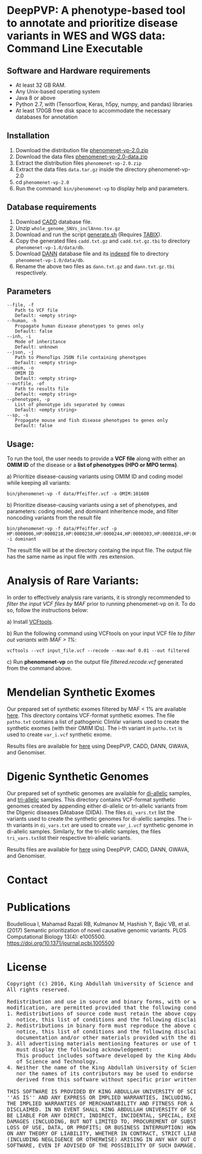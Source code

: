 # DeepPVP: A phenotype-based tool to annotate and prioritize disease variants in WES and WGS data: Command Line Executable

## Software and Hardware requirements
 - At least 32 GB RAM.
 - Any Unix-based operating system
 - Java 8 or above
 - Python 2.7, with (Tensorflow, Keras, h5py, numpy, and pandas) libraries
 - At least 170GB free disk space to accommodate the necessary databases for annotation

 
## Installation 
    
 1. Download the distribution file [phenomenet-vp-2.0.zip](https://github.com/bio-ontology-research-group/phenomenet-vp/releases/download/v2.0/phenomenet-vp-2.0.zip)
 2. Download the data files [phenomenet-vp-2.0-data.zip](http://bio2vec.net/pvp/data-v2.0.tar.gz)
 3. Extract the distribution files `phenomenet-vp-2.0.zip `
 4. Extract the data files `data.tar.gz` inside the directory phenomenet-vp-2.0
 5. cd `phenomenet-vp-2.0 `
 6. Run the command: `bin/phenomenet-vp` to display help and parameters.

## Database requirements 
  1. Download [CADD](http://krishna.gs.washington.edu/download/CADD/v1.3/whole_genome_SNVs_inclAnno.tsv.gz) database file.
  2. Unzip `whole_genome_SNVs_inclAnno.tsv.gz`
  3. Download and run the script [generate.sh](http://www.bio2vec.net/pvp/generate.sh) (Requires [TABIX](http://www.htslib.org/doc/tabix.html)).
  4. Copy the generated files `cadd.txt.gz` and `cadd.txt.gz.tbi` to directory `phenomenet-vp-1.0/data/db`.
  5. Download [DANN](https://cbcl.ics.uci.edu/public_data/DANN/data/DANN_whole_genome_SNVs.tsv.bgz) database file and its [indexed](https://cbcl.ics.uci.edu/public_data/DANN/data/DANN_whole_genome_SNVs.tsv.bgz.tbi) file to directory `phenomenet-vp-1.0/data/db`.
  6. Rename the above two files as `dann.txt.gz` and `dann.txt.gz.tbi` respectively. 
  

## Parameters
    --file, -f
       Path to VCF file
       Default: <empty string>
    --human, -h
       Propagate human disease phenotypes to genes only
       Default: false
    --inh, -i
       Mode of inheritance
       Default: unknown
    --json, -j
       Path to PhenoTips JSON file containing phenotypes
       Default: <empty string>
    --omim, -o
       OMIM ID
       Default: <empty string>
    --outfile, -of
       Path to results file
       Default: <empty string>
    --phenotypes, -p
       List of phenotype ids separated by commas
       Default: <empty string>
    --sp, -s
       Propagate mouse and fish disease phenotypes to genes only
       Default: false	


## Usage:

To run the tool, the user needs to provide a **VCF file** along with either an **OMIM ID** of the disease or a **list of phenotypes (HPO or MPO terms)**.

a) Prioritize disease-causing variants using OMIM ID and coding model while keeping all variants:

	bin/phenomenet-vp -f data/Pfeiffer.vcf -o OMIM:101600
	
b) Prioritize disease-causing variants using a set of phenotypes, and parameters: coding model, and dominant inheritence mode, and filter noncoding variants from the result file

	bin/phenomenet-vp -f data/Pfeiffer.vcf -p HP:0000006,HP:0000218,HP:0000238,HP:0000244,HP:0000303,HP:0000316,HP:0000327,HP:0000452,HP:0000453,HP:0000486,HP:0000494,HP:0000586,HP:0000678,HP:0001159,HP:0001249,HP:0002308,HP:0002676,HP:0002780,HP:0003041,HP:0003070,HP:0003196,HP:0003795,HP:0004440,HP:0005280,HP:0005347,HP:0006101,HP:0006110,HP:0010055,HP:0011304 -i dominant 
   
   The result file will be at the directory containg the input file. The output file has the same name as input file with .res extension.
   
# Analysis of Rare Variants:

In order to effectively analysis rare variants, it is strongly recommended to *filter the input VCF files by MAF* prior to running phenomenet-vp on it. To do so, follow the instructions below:

a) Install [VCFtools](https://vcftools.github.io/index.html).

b) Run the following command using VCFtools on your input VCF file *to filter out variants with MAF > 1%*:

	vcftools --vcf input_file.vcf --recode --max-maf 0.01 --out filtered
	
c) Run **phenomenet-vp** on the output file *filtered.recode.vcf* generated from the command above.
 
# Mendelian Synthetic Exomes

Our prepared set of synthetic exomes filtered by MAF < 1% are available [here](http://www.bio2vec.net/pvp/deepPVP/clinvar/raw_exomes/). This directory contains VCF-format synthetic exomes. The file `patho.txt` contains a list of pathogenic ClinVar variants used to create the synthetic exomes (with their OMIM IDs). The i-th variant in `patho.txt` is used to create `var_i.vcf` synthetic exome. 

Results files are available for [here](http://www.bio2vec.net/pvp/deepPVP/clinvar/) using DeepPVP, CADD, DANN, GWAVA, and Genomiser.

# Digenic Synthetic Genomes

Our prepared set of synthetic genomes are available for [di-allelic](http://www.bio2vec.net/pvp/deepPVP/dida/raw_genomes/di) samples, and [tri-allelic](http://www.bio2vec.net/pvp/deepPVP/dida/raw_genomes/tri) samples. This directory contains VCF-format synthetic genomes created by appending either di-allelic or tri-allelic variants from the DIgenic diseases DAtabase (DIDA). The files `di_vars.txt` list the variants used to create the synthetic genomes for di-alellic samples. The i-th variants in `di_vars.txt` are used to create `var_i.vcf` synthetic genome in di-allelic samples. Similarly, for the tri-allelic samples,  the files `tri_vars.txt`list their respective tri-allelic variants.

Results files are available for [here](http://www.bio2vec.net/pvp/deepPVP/dida/) using DeepPVP, CADD, DANN, GWAVA, and Genomiser.

# Contact

# Publications

Boudellioua I, Mahamad Razali RB, Kulmanov M, Hashish Y, Bajic VB, et al. (2017) Semantic prioritization of novel causative genomic variants. PLOS Computational Biology 13(4): e1005500. https://doi.org/10.1371/journal.pcbi.1005500


# License
<pre>
Copyright (c) 2016, King Abdullah University of Science and Technology
All rights reserved.

Redistribution and use in source and binary forms, with or without
modification, are permitted provided that the following conditions are met:
1. Redistributions of source code must retain the above copyright
   notice, this list of conditions and the following disclaimer.
2. Redistributions in binary form must reproduce the above copyright
   notice, this list of conditions and the following disclaimer in the
   documentation and/or other materials provided with the distribution.
3. All advertising materials mentioning features or use of this software
   must display the following acknowledgement:
   This product includes software developed by the King Abdullah University
   of Science and Technology.
4. Neither the name of the King Abdullah University of Science and Technology
   nor the names of its contributors may be used to endorse or promote products
   derived from this software without specific prior written permission.

THIS SOFTWARE IS PROVIDED BY KING ABDULLAH UNIVERSITY OF SCIENCE AND TECHNOLOGY
''AS IS'' AND ANY EXPRESS OR IMPLIED WARRANTIES, INCLUDING, BUT NOT LIMITED TO, 
THE IMPLIED WARRANTIES OF MERCHANTABILITY AND FITNESS FOR A PARTICULAR PURPOSE ARE
DISCLAIMED. IN NO EVENT SHALL KING ABDULLAH UNIVERSITY OF SCIENCE AND TECHNOLOGY 
BE LIABLE FOR ANY DIRECT, INDIRECT, INCIDENTAL, SPECIAL, EXEMPLARY, OR CONSEQUENTIAL 
DAMAGES (INCLUDING, BUT NOT LIMITED TO, PROCUREMENT OF SUBSTITUTE GOODS OR SERVICES;
LOSS OF USE, DATA, OR PROFITS; OR BUSINESS INTERRUPTION) HOWEVER CAUSED AND
ON ANY THEORY OF LIABILITY, WHETHER IN CONTRACT, STRICT LIABILITY, OR TORT
(INCLUDING NEGLIGENCE OR OTHERWISE) ARISING IN ANY WAY OUT OF THE USE OF THIS
SOFTWARE, EVEN IF ADVISED OF THE POSSIBILITY OF SUCH DAMAGE.
</pre>
